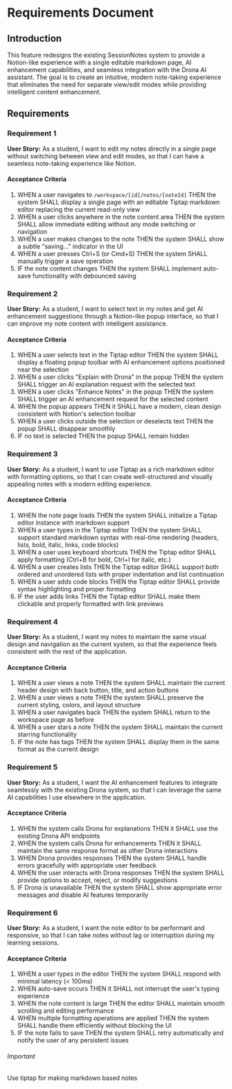 # Requirements Document

## Introduction

This feature redesigns the existing SessionNotes system to provide a Notion-like experience with a single editable markdown page, AI enhancement capabilities, and seamless integration with the Drona AI assistant. The goal is to create an intuitive, modern note-taking experience that eliminates the need for separate view/edit modes while providing intelligent content enhancement.

## Requirements

### Requirement 1

**User Story:** As a student, I want to edit my notes directly in a single page without switching between view and edit modes, so that I can have a seamless note-taking experience like Notion.

#### Acceptance Criteria

1. WHEN a user navigates to `/workspace/[id]/notes/[noteId]` THEN the system SHALL display a single page with an editable Tiptap markdown editor replacing the current read-only view
2. WHEN a user clicks anywhere in the note content area THEN the system SHALL allow immediate editing without any mode switching or navigation
3. WHEN a user makes changes to the note THEN the system SHALL show a subtle "saving..." indicator in the UI
4. WHEN a user presses Ctrl+S (or Cmd+S) THEN the system SHALL manually trigger a save operation
5. IF the note content changes THEN the system SHALL implement auto-save functionality with debounced saving

### Requirement 2

**User Story:** As a student, I want to select text in my notes and get AI enhancement suggestions through a Notion-like popup interface, so that I can improve my note content with intelligent assistance.

#### Acceptance Criteria

1. WHEN a user selects text in the Tiptap editor THEN the system SHALL display a floating popup toolbar with AI enhancement options positioned near the selection
2. WHEN a user clicks "Explain with Drona" in the popup THEN the system SHALL trigger an AI explanation request with the selected text
3. WHEN a user clicks "Enhance Notes" in the popup THEN the system SHALL trigger an AI enhancement request for the selected content
4. WHEN the popup appears THEN it SHALL have a modern, clean design consistent with Notion's selection toolbar
5. WHEN a user clicks outside the selection or deselects text THEN the popup SHALL disappear smoothly
6. IF no text is selected THEN the popup SHALL remain hidden

### Requirement 3

**User Story:** As a student, I want to use Tiptap as a rich markdown editor with formatting options, so that I can create well-structured and visually appealing notes with a modern editing experience.

#### Acceptance Criteria

1. WHEN the note page loads THEN the system SHALL initialize a Tiptap editor instance with markdown support
2. WHEN a user types in the Tiptap editor THEN the system SHALL support standard markdown syntax with real-time rendering (headers, lists, bold, italic, links, code blocks)
3. WHEN a user uses keyboard shortcuts THEN the Tiptap editor SHALL apply formatting (Ctrl+B for bold, Ctrl+I for italic, etc.)
4. WHEN a user creates lists THEN the Tiptap editor SHALL support both ordered and unordered lists with proper indentation and list continuation
5. WHEN a user adds code blocks THEN the Tiptap editor SHALL provide syntax highlighting and proper formatting
6. IF the user adds links THEN the Tiptap editor SHALL make them clickable and properly formatted with link previews

### Requirement 4

**User Story:** As a student, I want my notes to maintain the same visual design and navigation as the current system, so that the experience feels consistent with the rest of the application.

#### Acceptance Criteria

1. WHEN a user views a note THEN the system SHALL maintain the current header design with back button, title, and action buttons
2. WHEN a user views a note THEN the system SHALL preserve the current styling, colors, and layout structure
3. WHEN a user navigates back THEN the system SHALL return to the workspace page as before
4. WHEN a user stars a note THEN the system SHALL maintain the current starring functionality
5. IF the note has tags THEN the system SHALL display them in the same format as the current design

### Requirement 5

**User Story:** As a student, I want the AI enhancement features to integrate seamlessly with the existing Drona system, so that I can leverage the same AI capabilities I use elsewhere in the application.

#### Acceptance Criteria

1. WHEN the system calls Drona for explanations THEN it SHALL use the existing Drona API endpoints
2. WHEN the system calls Drona for enhancements THEN it SHALL maintain the same response format as other Drona interactions
3. WHEN Drona provides responses THEN the system SHALL handle errors gracefully with appropriate user feedback
4. WHEN the user interacts with Drona responses THEN the system SHALL provide options to accept, reject, or modify suggestions
5. IF Drona is unavailable THEN the system SHALL show appropriate error messages and disable AI features temporarily

### Requirement 6

**User Story:** As a student, I want the note editor to be performant and responsive, so that I can take notes without lag or interruption during my learning sessions.

#### Acceptance Criteria

1. WHEN a user types in the editor THEN the system SHALL respond with minimal latency (< 100ms)
2. WHEN auto-save occurs THEN it SHALL not interrupt the user's typing experience
3. WHEN the note content is large THEN the editor SHALL maintain smooth scrolling and editing performance
4. WHEN multiple formatting operations are applied THEN the system SHALL handle them efficiently without blocking the UI
5. IF the note fails to save THEN the system SHALL retry automatically and notify the user of any persistent issues

###### Important
Use tiptap for making markdown based notes